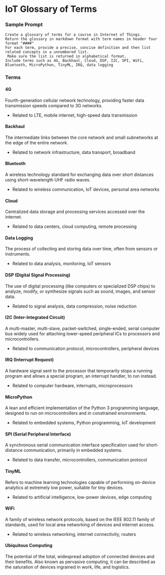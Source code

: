 # IoT Glossary of Terms

### Sample Prompt

```linenums="0"
Create a glossary of terms for a course in Internet of Things. 
Return the glossary in markdown format with term names in header four format "####"
For each term, provide a precise, concise definition and then list related concepts in a unnumbered list.
 Make sure the list is returned in alphabetical format.
Include terms such as 4G, Backhaul, Cloud, DSP, I2C, SPI, WiFi, Bluetooth, MicroPython, TinyML, IRQ, data logging
```

### Terms

#### 4G
Fourth-generation cellular network technology, providing faster data transmission speeds compared to 3G networks.

- Related to LTE, mobile internet, high-speed data transmission

#### Backhaul

The intermediate links between the core network and small subnetworks at the edge of the entire network.

- Related to network infrastructure, data transport, broadband

#### Bluetooth

A wireless technology standard for exchanging data over short distances using short-wavelength UHF radio waves.

- Related to wireless communication, IoT devices, personal area networks

#### Cloud

Centralized data storage and processing services accessed over the internet.

- Related to data centers, cloud computing, remote processing

#### Data Logging

The process of collecting and storing data over time, often from sensors or instruments.

- Related to data analysis, monitoring, IoT sensors

#### DSP (Digital Signal Processing)
The use of digital processing (like computers or specialized DSP chips) to analyze, modify, or synthesize signals such as sound, images, and sensor data.

- Related to signal analysis, data compression, noise reduction

#### I2C (Inter-Integrated Circuit)

A multi-master, multi-slave, packet-switched, single-ended, serial computer bus widely used for attaching lower-speed peripheral ICs to processors and microcontrollers.

- Related to communication protocol, microcontrollers, peripheral devices

#### IRQ (Interrupt Request)

A hardware signal sent to the processor that temporarily stops a running program and allows a special program, an interrupt handler, to run instead.

- Related to computer hardware, interrupts, microprocessors

#### MicroPython

A lean and efficient implementation of the Python 3 programming language, designed to run on microcontrollers and in constrained environments.

- Related to embedded systems, Python programming, IoT development

#### SPI (Serial Peripheral Interface)

A synchronous serial communication interface specification used for short-distance communication, primarily in embedded systems.

- Related to data transfer, microcontrollers, communication protocol

#### TinyML
Refers to machine learning technologies capable of performing on-device analytics at extremely low power, suitable for tiny devices.

- Related to artificial intelligence, low-power devices, edge computing

#### WiFi

A family of wireless network protocols, based on the IEEE 802.11 family of standards, used for local area networking of devices and internet access.

- Related to wireless networking, internet connectivity, routers

#### Ubiquitous Computing

The potential of the total, widespread adoption of connected devices and their benefits. Also known as pervasive computing, it can be described as the saturation of devices ingrained in work, life, and logistics.